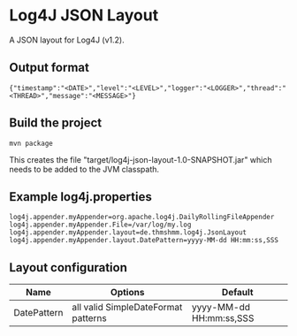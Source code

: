 # Log4J JSON Layout
A JSON layout for Log4J (v1.2).

## Output format
```
{"timestamp":"<DATE>","level":"<LEVEL>","logger":"<LOGGER>","thread":"<THREAD>","message":"<MESSAGE>"}
```

## Build the project
```
mvn package
```
This creates the file "target/log4j-json-layout-1.0-SNAPSHOT.jar" which needs to be added to the JVM classpath.

## Example log4j.properties
```
log4j.appender.myAppender=org.apache.log4j.DailyRollingFileAppender
log4j.appender.myAppender.File=/var/log/my.log
log4j.appender.myAppender.layout=de.thmshmm.log4j.JsonLayout
log4j.appender.myAppender.layout.DatePattern=yyyy-MM-dd HH:mm:ss,SSS
```

## Layout configuration
| Name | Options | Default |
|------|---------|---------|
| DatePattern | all valid SimpleDateFormat patterns | yyyy-MM-dd HH:mm:ss,SSS |
